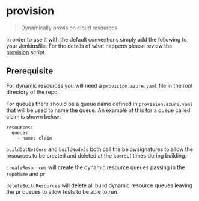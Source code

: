 # provision

> Dynamically provision cloud resources

In order to use it with the default conventions simply add the following to
your Jenkinsfile.
For the details of what happens please review the
[provision](provision.groovy) script.

## Prerequisite
For dynamic resources you will need a `provision.azure.yaml` file in the root directory of the repo.

For queues there should be a queue name defined in `provision.azure.yaml` that will be used to name the queue. An example of this for a queue called claim is shown below:

```
resources:
  queues:
    - name: claim
```
`buildDotNetCore` and `buildNodeJs` both call the belowsignatures to allow the resources to be created and deleted at the correct times during building.

`createResources` will create the dynamic resource queues passing in the `repoName` and `pr`

`deleteBuildResources` will delete all build dynamic resource queues leaving the pr queues to allow tests to be able to run.
